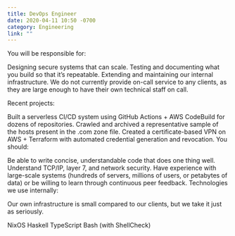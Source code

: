 ```yaml
---
title: DevOps Engineer
date: 2020-04-11 10:50 -0700
category: Engineering
link: ""
---
```


You will be responsible for:

Designing secure systems that can scale.
Testing and documenting what you build so that it’s repeatable.
Extending and maintaining our internal infrastructure.
We do not currently provide on-call service to any clients, as they are large enough to have their own technical staff on call.

Recent projects:

Built a serverless CI/CD system using GitHub Actions + AWS CodeBuild for dozens of repositories.
Crawled and archived a representative sample of the hosts present in the .com zone file.
Created a certificate-based VPN on AWS + Terraform with automated credential generation and revocation.
You should:

Be able to write concise, understandable code that does one thing well.
Understand TCP/IP, layer 7, and network security.
Have experience with large-scale systems (hundreds of servers, millions of users, or petabytes of data) or be willing to learn through continuous peer feedback.
Technologies we use internally:

Our own infrastructure is small compared to our clients, but we take it just as seriously.

NixOS
Haskell
TypeScript
Bash (with ShellCheck)
